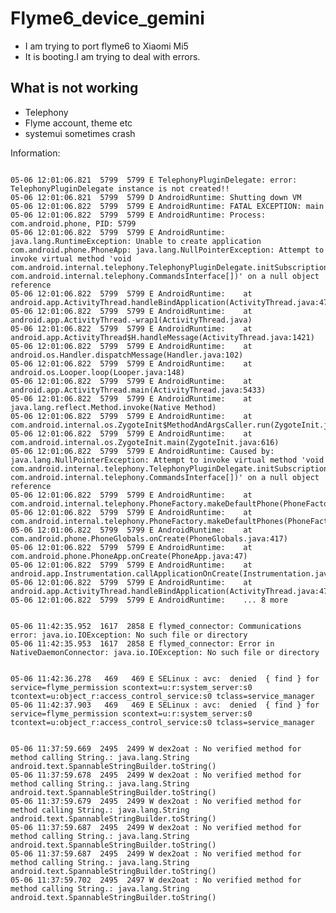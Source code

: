 # Flyme6_device_gemini
+ I am trying to port flyme6 to Xiaomi Mi5
+ It is booting.I am trying to deal with errors.

## What is not working
+ Telephony
+ Flyme account, theme  etc
+ systemui sometimes crash

Information:
<pre><code>
05-06 12:01:06.821  5799  5799 E TelephonyPluginDelegate: error: TelephonyPluginDelegate instance is not created!!
05-06 12:01:06.821  5799  5799 D AndroidRuntime: Shutting down VM
05-06 12:01:06.822  5799  5799 E AndroidRuntime: FATAL EXCEPTION: main
05-06 12:01:06.822  5799  5799 E AndroidRuntime: Process: com.android.phone, PID: 5799
05-06 12:01:06.822  5799  5799 E AndroidRuntime: java.lang.RuntimeException: Unable to create application com.android.phone.PhoneApp: java.lang.NullPointerException: Attempt to invoke virtual method 'void com.android.internal.telephony.TelephonyPluginDelegate.initSubscriptionController(android.content.Context, com.android.internal.telephony.CommandsInterface[])' on a null object reference
05-06 12:01:06.822  5799  5799 E AndroidRuntime: 	at android.app.ActivityThread.handleBindApplication(ActivityThread.java:4726)
05-06 12:01:06.822  5799  5799 E AndroidRuntime: 	at android.app.ActivityThread.-wrap1(ActivityThread.java)
05-06 12:01:06.822  5799  5799 E AndroidRuntime: 	at android.app.ActivityThread$H.handleMessage(ActivityThread.java:1421)
05-06 12:01:06.822  5799  5799 E AndroidRuntime: 	at android.os.Handler.dispatchMessage(Handler.java:102)
05-06 12:01:06.822  5799  5799 E AndroidRuntime: 	at android.os.Looper.loop(Looper.java:148)
05-06 12:01:06.822  5799  5799 E AndroidRuntime: 	at android.app.ActivityThread.main(ActivityThread.java:5433)
05-06 12:01:06.822  5799  5799 E AndroidRuntime: 	at java.lang.reflect.Method.invoke(Native Method)
05-06 12:01:06.822  5799  5799 E AndroidRuntime: 	at com.android.internal.os.ZygoteInit$MethodAndArgsCaller.run(ZygoteInit.java:726)
05-06 12:01:06.822  5799  5799 E AndroidRuntime: 	at com.android.internal.os.ZygoteInit.main(ZygoteInit.java:616)
05-06 12:01:06.822  5799  5799 E AndroidRuntime: Caused by: java.lang.NullPointerException: Attempt to invoke virtual method 'void com.android.internal.telephony.TelephonyPluginDelegate.initSubscriptionController(android.content.Context, com.android.internal.telephony.CommandsInterface[])' on a null object reference
05-06 12:01:06.822  5799  5799 E AndroidRuntime: 	at com.android.internal.telephony.PhoneFactory.makeDefaultPhone(PhoneFactory.java:170)
05-06 12:01:06.822  5799  5799 E AndroidRuntime: 	at com.android.internal.telephony.PhoneFactory.makeDefaultPhones(PhoneFactory.java:86)
05-06 12:01:06.822  5799  5799 E AndroidRuntime: 	at com.android.phone.PhoneGlobals.onCreate(PhoneGlobals.java:417)
05-06 12:01:06.822  5799  5799 E AndroidRuntime: 	at com.android.phone.PhoneApp.onCreate(PhoneApp.java:47)
05-06 12:01:06.822  5799  5799 E AndroidRuntime: 	at android.app.Instrumentation.callApplicationOnCreate(Instrumentation.java:1014)
05-06 12:01:06.822  5799  5799 E AndroidRuntime: 	at android.app.ActivityThread.handleBindApplication(ActivityThread.java:4723)
05-06 12:01:06.822  5799  5799 E AndroidRuntime: 	... 8 more
</code></pre>
<pre><code>
05-06 11:42:35.952  1617  2858 E flymed_connector: Communications error: java.io.IOException: No such file or directory
05-06 11:42:35.953  1617  2858 E flymed_connector: Error in NativeDaemonConnector: java.io.IOException: No such file or directory
</code></pre>
<pre><code>
05-06 11:42:36.278   469   469 E SELinux : avc:  denied  { find } for service=flyme_permission scontext=u:r:system_server:s0 tcontext=u:object_r:access_control_service:s0 tclass=service_manager
05-06 11:42:37.903   469   469 E SELinux : avc:  denied  { find } for service=flyme_permission scontext=u:r:system_server:s0 tcontext=u:object_r:access_control_service:s0 tclass=service_manager
</code></pre>
<pre><code>
05-06 11:37:59.669  2495  2499 W dex2oat : No verified method for method calling String.<init>: java.lang.String android.text.SpannableStringBuilder.toString()
05-06 11:37:59.678  2495  2499 W dex2oat : No verified method for method calling String.<init>: java.lang.String android.text.SpannableStringBuilder.toString()
05-06 11:37:59.679  2495  2499 W dex2oat : No verified method for method calling String.<init>: java.lang.String android.text.SpannableStringBuilder.toString()
05-06 11:37:59.687  2495  2499 W dex2oat : No verified method for method calling String.<init>: java.lang.String android.text.SpannableStringBuilder.toString()
05-06 11:37:59.687  2495  2499 W dex2oat : No verified method for method calling String.<init>: java.lang.String android.text.SpannableStringBuilder.toString()
05-06 11:37:59.702  2495  2497 W dex2oat : No verified method for method calling String.<init>: java.lang.String android.text.SpannableStringBuilder.toString()</code></pre>
</code></pre>